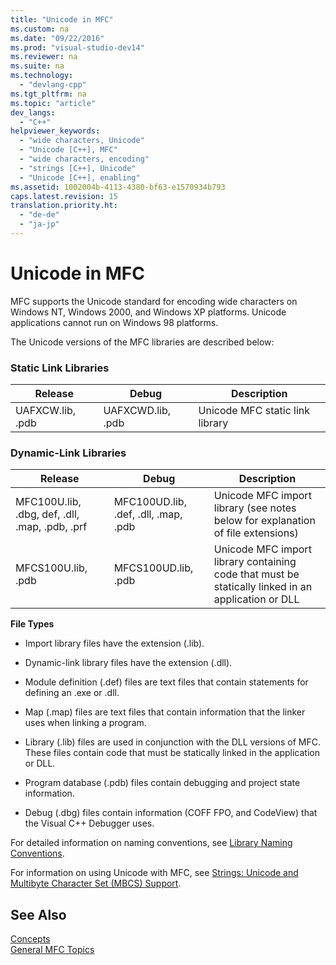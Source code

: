 ```yaml
---
title: "Unicode in MFC"
ms.custom: na
ms.date: "09/22/2016"
ms.prod: "visual-studio-dev14"
ms.reviewer: na
ms.suite: na
ms.technology: 
  - "devlang-cpp"
ms.tgt_pltfrm: na
ms.topic: "article"
dev_langs: 
  - "C++"
helpviewer_keywords: 
  - "wide characters, Unicode"
  - "Unicode [C++], MFC"
  - "wide characters, encoding"
  - "strings [C++], Unicode"
  - "Unicode [C++], enabling"
ms.assetid: 1002004b-4113-4380-bf63-e1570934b793
caps.latest.revision: 15
translation.priority.ht: 
  - "de-de"
  - "ja-jp"
---
```

# Unicode in MFC
MFC supports the Unicode standard for encoding wide characters on Windows NT, Windows 2000, and Windows XP platforms. Unicode applications cannot run on Windows 98 platforms.  
  
 The Unicode versions of the MFC libraries are described below:  
  
### Static Link Libraries  
  
|Release|Debug|Description|  
|-------------|-----------|-----------------|  
|UAFXCW.lib, .pdb|UAFXCWD.lib, .pdb|Unicode MFC static link library|  
  
### Dynamic-Link Libraries  
  
|Release|Debug|Description|  
|-------------|-----------|-----------------|  
|MFC100U.lib, .dbg, def, .dll, .map, .pdb, .prf|MFC100UD.lib, .def, .dll, .map, .pdb|Unicode MFC import library (see notes below for explanation of file extensions)|  
|MFCS100U.lib, .pdb|MFCS100UD.lib, .pdb|Unicode MFC import library containing code that must be statically linked in an application or DLL|  
  
 **File Types**  
  
-   Import library files have the extension (.lib).  
  
-   Dynamic-link library files have the extension (.dll).  
  
-   Module definition (.def) files are text files that contain statements for defining an .exe or .dll.  
  
-   Map (.map) files are text files that contain information that the linker uses when linking a program.  
  
-   Library (.lib) files are used in conjunction with the DLL versions of MFC. These files contain code that must be statically linked in the application or DLL.  
  
-   Program database (.pdb) files contain debugging and project state information.  
  
-   Debug (.dbg) files contain information (COFF FPO, and CodeView) that the Visual C++ Debugger uses.  
  
 For detailed information on naming conventions, see [Library Naming Conventions](../VS_csharp/library-naming-conventions.md).  
  
 For information on using Unicode with MFC, see [Strings: Unicode and Multibyte Character Set (MBCS) Support](../VS_csharp/unicode-and-multibyte-character-set--mbcs--support.md).  
  
## See Also  
 [Concepts](../VS_csharp/mfc-concepts.md)   
 [General MFC Topics](../VS_csharp/general-mfc-topics.md)